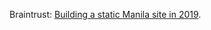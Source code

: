 Braintrust: <a href="https://github.com/scripting/Scripting-News/issues/141">Building a static Manila site in 2019</a>.
